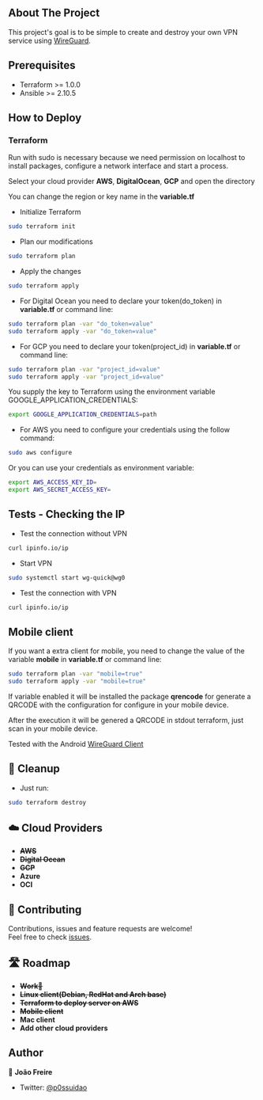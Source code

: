 ## About The Project

This project's goal is to be simple to create and destroy your own VPN service using [WireGuard](https://www.wireguard.com/).

## Prerequisites

- Terraform >= 1.0.0
- Ansible >= 2.10.5
  
## How to Deploy

### Terraform 

Run with sudo is necessary because we need permission on localhost to install packages, configure a network interface and start a process.

Select your cloud provider **AWS**, **DigitalOcean**, **GCP** and open the directory<br />

You can change the region or key name in the **variable.tf**
  
* Initialize Terraform 

```bash
sudo terraform init
```

* Plan our modifications

```bash
sudo terraform plan
```

* Apply the changes

```bash
sudo terraform apply
```

* For Digital Ocean you need to declare your token(do_token) in **variable.tf** or command line:

```bash
sudo terraform plan -var "do_token=value"
sudo terraform apply -var "do_token=value"
```

* For GCP you need to declare your token(project_id) in **variable.tf** or command line:

```bash
sudo terraform plan -var "project_id=value"
sudo terraform apply -var "project_id=value"
```
You supply the key to Terraform using the environment variable GOOGLE_APPLICATION_CREDENTIALS:

```bash
export GOOGLE_APPLICATION_CREDENTIALS=path
```
* For AWS you need to configure your credentials using the follow command:
```bash
sudo aws configure
```
Or you can use your credentials as environment variable:
```bash
export AWS_ACCESS_KEY_ID=
export AWS_SECRET_ACCESS_KEY=
```
## Tests - Checking the IP

* Test the connection without VPN 
```bash
curl ipinfo.io/ip
```

* Start VPN 
```bash
sudo systemctl start wg-quick@wg0
```

* Test the connection with VPN 
```bash
curl ipinfo.io/ip
```

## Mobile client 

If you want a extra client for mobile, you need to change the value of the variable **mobile** in **variable.tf** or command line:

```bash
sudo terraform plan -var "mobile=true"
sudo terraform apply -var "mobile=true"
```

If variable enabled it will be installed the package **qrencode** for generate a QRCODE with the configuration for configure in your mobile device.

After the execution it will be genered a QRCODE in stdout terraform, just scan in your mobile device.

Tested with the Android [WireGuard Client](https://play.google.com/store/apps/details?id=com.wireguard.android)

## 🧹 Cleanup

* Just run:

```bash
sudo terraform destroy
```

## ☁️ Cloud Providers
- ~~**AWS**~~
- ~~**Digital Ocean**~~
- ~~**GCP**~~
- **Azure**
- **OCI**
  
## 🤝 Contributing

Contributions, issues and feature requests are welcome!<br />Feel free to check [issues](https://github.com/P0ssuidao/terraguard/issues). 

## 🛣️ Roadmap

- ~~**Work🤣**~~
- ~~**Linux client(Debian, RedHat and Arch base)**~~
- ~~**Terraform to deploy server on AWS**~~
- ~~**Mobile client**~~
- __**Mac client**__
- **Add other cloud providers**

## Author

👤 **João Freire**

* Twitter: [@p0ssuidao](https://twitter.com/p0ssuidao)
